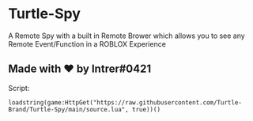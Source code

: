# Turtle-Spy
A Remote Spy with a built in Remote Brower which allows you to see any Remote Event/Function in a ROBLOX Experience

## Made with ❤️ by Intrer#0421

Script:
```
loadstring(game:HttpGet("https://raw.githubusercontent.com/Turtle-Brand/Turtle-Spy/main/source.lua", true))()
```
